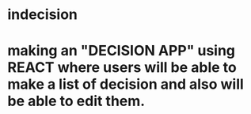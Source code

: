 # indecision
# making an "DECISION APP" using REACT where users will be able to make a list of decision and also will be able to edit them.

